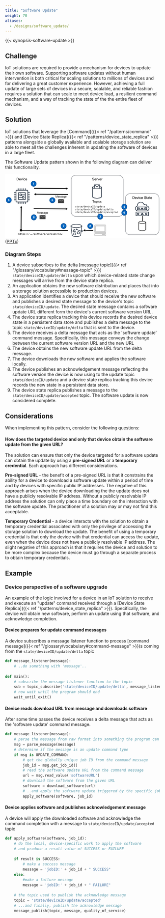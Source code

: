 ```yaml
---
title: "Software Update"
weight: 70
aliases:
  - /designs/software_update/
---
```


{{< synopsis-software-update >}}

<!--more-->

## Challenge

IoT solutions are required to provide a mechanism for devices to update their own software. Supporting software updates without human intervention is both critical for scaling solutions to millions of devices and for delivering a great customer experience. However, achieving a full update of large sets of devices in a secure, scalable, and reliable fashion requires a solution that can scale to meet device load, a resilient command mechanism, and a way of tracking the state of the the entire fleet of devices.

## Solution

IoT solutions that leverage the [Command]({{< ref "/patterns/command" >}}) and [Device State Replica]({{< ref "/patterns/device_state_replica" >}}) patterns alongside a globally available and scalable storage solution are able to meet all the challenges inherent in updating the software of devices in a large fleet.

The Software Update pattern shown in the following diagram can deliver this functionality.

![Software Update](software-update.png) ([PPTx](/iot-atlas-patterns.pptx))

### Diagram Steps

1. A device subscribes to the delta [message topic]({{< ref "/glossary/vocabulary#message-topic" >}}) `state/deviceID/update/delta` upon which device-related state change messages will arrive from the device state replica.
2. An application obtains the new software distribution and places that into a storage solution accessible to production devices.
3. An application identifies a device that should receive the new software and publishes a desired state message to the device's topic `state/deviceID/update`. The desired state message contains a software update URL different form the device's current software version URL.
4. The device state replica tracking this device records the desired device state in a persistent data store and publishes a delta message to the topic `state/deviceID/update/delta` that is sent to the device.
5. The device receives a delta message that acts as the 'software update' command message. Specifically, this message conveys the change between the current software version URL and the new URL
6. The device obtains the new software update URL from the delta message.
7. The device downloads the new software and applies the software locally.
8. The device publishes an acknowledgement message reflecting the software version the device is now using to the update topic `state/deviceID/update` and a device state replica tracking this device records the new state in a persistent data store.
9. The device state replica publishes a message to the `state/deviceID/update/accepted` topic. The software update is now considered complete.

## Considerations

When implementing this pattern, consider the following questions:

#### How does the targeted device and only that device obtain the software update from the given URL?

The solution can ensure that only the device targeted for a software update can obtain the update by using a **pre-signed URL** or a **temporary credential**. Each approach has different considerations.

**Pre-signed URL** - the benefit of a pre-signed URL is that it constrains the ability for a device to download a software update within a period of time and by devices with specific public IP addresses. The negative of this approach arises when the device downloading the the update does not have a publicly resolvable IP address. Without a publicly resolvable IP address the solution can only place a time boundary on the interaction with the software update. The practitioner of a solution may or may not find this acceptable.

**Temporary Credential** - a device interacts with the solution to obtain a temporary credential associated with only the privilege of accessing the storage solution to download the update. The benefit of using a temporary credential is that only the device with that credential can access the update, even when the device does not have a publicly resolvable IP address. The slight negative of this approach is that it requires the device and solution to be more complex because the device must go through a separate process to obtain temporary credentials.

## Example

### Device perspective of a software upgrade

An example of the logic involved for a device in an IoT solution to receive and execute an "update" command received through a [Device State Replica]({{< ref "/patterns/device_state_replica" >}}). Specifically, the device will obtain new software, perform an update using that software, and acknowledge completion.

#### Device prepares for update command messages

A device subscribes a message listener function to process [command message]({{< ref "/glossary/vocabulary#command-message" >}})s coming from the `state/deviceID/update/delta` topic

```python
def message_listener(message):
    # ..do something with 'message'..

def main():
    # subscribe the message listener function to the topic
    sub = topic_subscribe('state/deviceID/update/delta', message_listener)
    # now wait until the program should end
    wait_until_exit()
```

#### Device reads download URL from message and downloads software

After some time passes the device receives a delta message that acts as the 'software update' command message.

```python
def message_listener(message):
    # parse the message from raw format into something the program can use
    msg = parse_message(message)
    # determine if the message is an update command type
    if msg is UPDATE_COMMAND:
        # get the globally unique job ID from the command message
        job_id = msg.get_job_id()
        # read the software update URL from the command message
        url = msg.read_value('softwareURL')
        # download the software from the given URL
        software = download_software(url)
        # ..and apply the software update triggered by the specific job ID
        apply_software(software, job_id)
```

#### Device applies software and publishes acknowledgement message

A device will apply the downloaded software and acknowledge the command completion with a message to `state/deviceID/update/accepted` topic

```python
def apply_software(software, job_id):
    # do the local, device-specific work to apply the software
    # and produce a result value of SUCCESS or FAILURE

    if result is SUCCESS:
        # make a success message
        message = 'jobID:' + job_id + " SUCCESS"
    else:
        #make a failure message
        message = 'jobID:' + job_id + " FAILURE"

    # the topic used to publish the acknowledge message
    topic = 'state/deviceID/update/accepted'
    # ...and finally, publish the acknowledge message
    message_publish(topic, message, quality_of_service)
```
